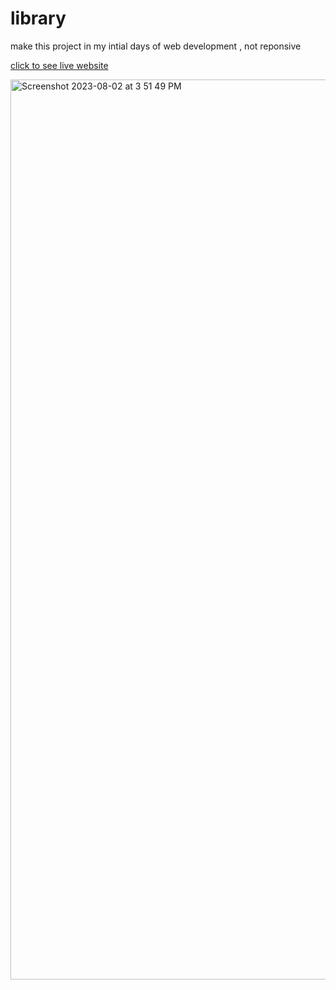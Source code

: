 # library
make this project in my intial days of web development , not reponsive 

[click to see live website ](https://library-project.saadanwar.com/)

<img width="1440" alt="Screenshot 2023-08-02 at 3 51 49 PM" src="https://github.com/saadmalik7223/library/assets/93832892/6807ff75-d5ba-4655-b838-fc9b337b243c">
